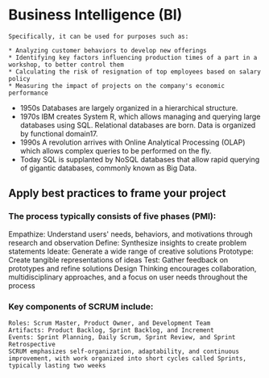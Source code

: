 # Business Intelligence (BI)

```
Specifically, it can be used for purposes such as:

* Analyzing customer behaviors to develop new offerings
* Identifying key factors influencing production times of a part in a workshop, to better control them
* Calculating the risk of resignation of top employees based on salary policy
* Measuring the impact of projects on the company's economic performance
```

- 1950s Databases are largely organized in a hierarchical structure.
- 1970s IBM creates System R, which allows managing and querying large databases using SQL. Relational databases are born. Data is organized by functional domain17.
- 1990s A revolution arrives with Online Analytical Processing (OLAP) which allows complex queries to be performed on the fly.
- Today SQL is supplanted by NoSQL databases that allow rapid querying of gigantic databases, commonly known as Big Data.

## Apply best practices to frame your project

### The process typically consists of five phases (PMI):

Empathize: Understand users' needs, behaviors, and motivations through research and observation
Define: Synthesize insights to create problem statements
Ideate: Generate a wide range of creative solutions
Prototype: Create tangible representations of ideas
Test: Gather feedback on prototypes and refine solutions
Design Thinking encourages collaboration, multidisciplinary approaches, and a focus on user needs throughout the process

### Key components of SCRUM include:

```
Roles: Scrum Master, Product Owner, and Development Team
Artifacts: Product Backlog, Sprint Backlog, and Increment
Events: Sprint Planning, Daily Scrum, Sprint Review, and Sprint Retrospective
SCRUM emphasizes self-organization, adaptability, and continuous improvement, with work organized into short cycles called Sprints, typically lasting two weeks
```

